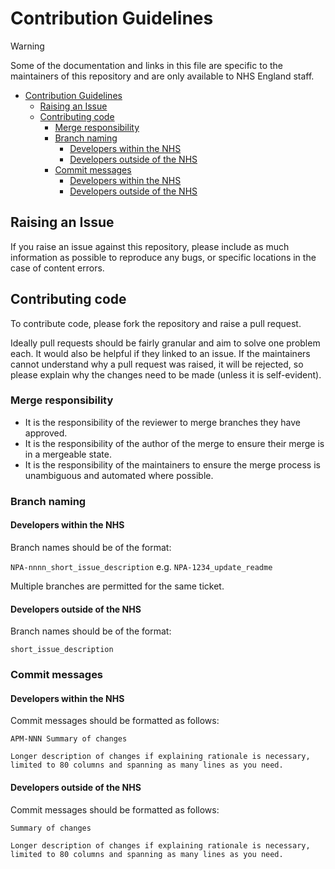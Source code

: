 # Contribution Guidelines

> [!WARNING]
> Some of the documentation and links in this file are specific to the maintainers of this repository and are only available to NHS England staff.

-   [Contribution Guidelines](#contribution-guidelines)
    -   [Raising an Issue](#raising-an-issue)
    -   [Contributing code](#contributing-code)
        -   [Merge responsibility](#merge-responsibility)
        -   [Branch naming](#branch-naming)
            -   [Developers within the NHS](#developers-within-the-nhs)
            -   [Developers outside of the NHS](#developers-outside-of-the-nhs)
        -   [Commit messages](#commit-messages)
            -   [Developers within the NHS](#developers-within-the-nhs-1)
            -   [Developers outside of the NHS](#developers-outside-of-the-nhs-1)

## Raising an Issue

If you raise an issue against this repository, please include as much information as possible to reproduce any bugs,
or specific locations in the case of content errors.

## Contributing code

To contribute code, please fork the repository and raise a pull request.

Ideally pull requests should be fairly granular and aim to solve one problem each. It would also be helpful if they
linked to an issue. If the maintainers cannot understand why a pull request was raised, it will be rejected,
so please explain why the changes need to be made (unless it is self-evident).

### Merge responsibility

-   It is the responsibility of the reviewer to merge branches they have approved.
-   It is the responsibility of the author of the merge to ensure their merge is in a mergeable state.
-   It is the responsibility of the maintainers to ensure the merge process is unambiguous and automated where possible.

### Branch naming

#### Developers within the NHS

Branch names should be of the format:

`NPA-nnnn_short_issue_description`
e.g. `NPA-1234_update_readme`

Multiple branches are permitted for the same ticket.

#### Developers outside of the NHS

Branch names should be of the format:

`short_issue_description`

### Commit messages

#### Developers within the NHS

Commit messages should be formatted as follows:

```
APM-NNN Summary of changes

Longer description of changes if explaining rationale is necessary,
limited to 80 columns and spanning as many lines as you need.
```

#### Developers outside of the NHS

Commit messages should be formatted as follows:

```
Summary of changes

Longer description of changes if explaining rationale is necessary,
limited to 80 columns and spanning as many lines as you need.
```
